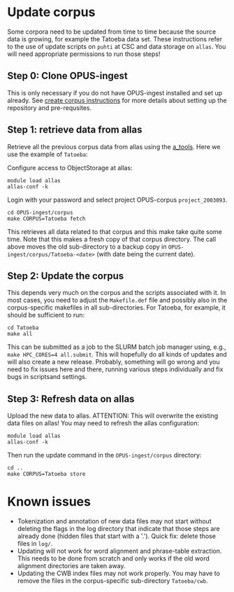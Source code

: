 
# Update corpus

Some corpora need to be updated from time to time because the source
data is growing, for example the Tatoeba data set. These instructions
refer to the use of update scripts on `puhti` at CSC and data storage
on `allas`. You will need appropriate permissions to run those steps!


## Step 0: Clone OPUS-ingest

This is only necessary if you do not have OPUS-ingest installed and
set up already.  See [create corpus instructions](create-corpus.md)
for more details about setting up the repository and pre-requsites.


## Step 1: retrieve data from allas

Retrieve all the previous corpus data from allas using the
[a_tools](https://docs.csc.fi/data/Allas/using_allas/a_commands/). Here
we use the example of `Tatoeba`:

Configure access to ObjectStorage at allas:

```
module load allas
allas-conf -k
```

Login with your password and select project OPUS-corpus `project_2003093`.

```
cd OPUS-ingest/corpus
make CORPUS=Tatoeba fetch
```

This retrieves all data related to that corpus and this make take
quite some time. Note that this makes a fresh copy of that corpus
directory. The call above moves the old sub-directory to a backup copy
in `OPUS-ingest/corpus/Tatoeba-<date>` (with date being the current date).



## Step 2: Update the corpus

This depends very much on the corpus and the scripts associated with
it. In most cases, you need to adjust the `Makefile.def` file and
possibly also in the corpus-specific makefiles in all
sub-directories. For Tatoeba, for example, it should be sufficient to
run:

```
cd Tatoeba
make all
```

This can be submitted as a job to the SLURM batch job manager using,
e.g., `make HPC_CORES=4 all.submit`.  This will hopefully do all kinds
of updates and will also create a new release. Probably, something
will go wrong and you need to fix issues here and there, running
various steps individually and fix bugs in scriptsand settings.



## Step 3: Refresh data on allas

Upload the new data to allas. ATTENTION: This will overwrite the
existing data files on allas! You may need to refresh the allas
configuration:

```
module load allas
allas-conf -k
```

Then run the update command in the `OPUS-ingest/corpus` directory:

```
cd ..
make CORPUS=Tatoeba store
```


# Known issues

* Tokenization and annotation of new data files may not start without deleting the flags in the log directory that indicate that those steps are already done (hidden files that start with a '.'). Quick fix: delete those files in `log/`.
* Updating will not work for word alignment and phrase-table extraction. This needs to be done from scratch and only works if the old word alignment directories are taken away.
* Updating the CWB index files may not work properly. You may have to remove the files in the corpus-specific sub-directory `Tatoeba/cwb`.